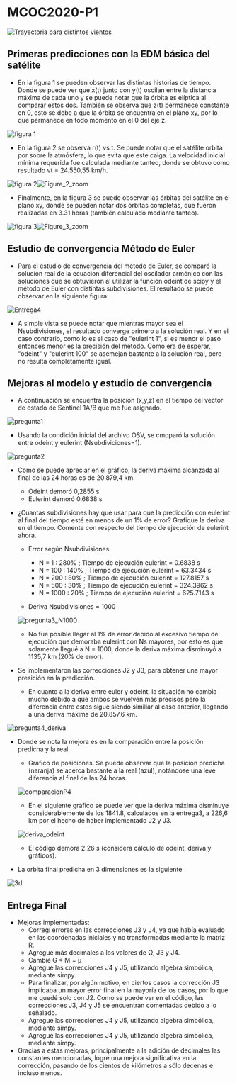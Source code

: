 # MCOC2020-P1

![Trayectoria para distintos vientos](https://user-images.githubusercontent.com/69161061/91070593-eeddea80-e604-11ea-90df-661c71c10bdf.png)

## Primeras predicciones con la EDM básica del satélite

+ En la figura 1 se pueden observar las distintas historias de tiempo. Donde se puede ver que x(t) junto con y(t) oscilan entre la distancia máxima de cada uno y se puede notar que la órbita es elíptica al comparar estos dos. También se observa que z(t) permanece constante en 0, esto se debe a que la órbita se encuentra en el plano xy, por lo que permanece en todo momento en el 0 del eje z.

![figura 1](https://user-images.githubusercontent.com/69161061/91486872-dd9e1380-e87a-11ea-98eb-3501cc1bc925.png)

+ En la figura 2 se observa r(t) vs t. Se puede notar que el satélite orbita por sobre la atmósfera, lo que evita que este caiga. La velocidad inicial mínima requerida fue calculada mediante tanteo, donde se obtuvo como resultado vt = 24.550,55 km/h. 

![figura 2](https://user-images.githubusercontent.com/69161061/91486876-e0006d80-e87a-11ea-9655-78e2cf788a8d.png)![Figure_2_zoom](https://user-images.githubusercontent.com/69161061/91487995-a4ff3980-e87c-11ea-82fc-f970e7d4d79f.png)

+ Finalmente, en la figura 3 se puede observar las órbitas del satélite en el plano xy, donde se pueden notar dos órbitas completas, que fueron realizadas en 3.31 horas (también calculado mediante tanteo).

![figura 3](https://user-images.githubusercontent.com/69161061/91486880-e0990400-e87a-11ea-87d2-3e0f904867b1.png)![Figure_3_zoom](https://user-images.githubusercontent.com/69161061/91487996-a6c8fd00-e87c-11ea-99f8-b24595ab2782.png)

## Estudio de convergencia Método de Euler

+ Para el estudio de convergencia del método de Euler, se comparó la solución real de la ecuacion diferencial del oscilador armónico con las soluciones que se obtuvieron al utilizar la función odeint de scipy y el método de Euler con distintas subdivisiones. El resultado se puede observar en la siguiente figura:

![Entrega4](https://user-images.githubusercontent.com/69161061/91782656-b5d8e380-ebcb-11ea-9079-3304d300d470.png)

+ A simple vista se puede notar que mientras mayor sea el Nsubdivisiones, el resultado converge primero a la solución real. Y en el caso contrario, como lo es el caso de "eulerint 1", si es menor el paso entonces menor es la precisión del método. Como era de esperar, "odeint" y "eulerint 100" se asemejan bastante a la solución real, pero no resulta completamente igual.

## Mejoras al modelo y estudio de convergencia

+ A continuación se encuentra la posición (x,y,z) en el tiempo del vector de estado de Sentinel 1A/B que me fue asignado.

![pregunta1](https://user-images.githubusercontent.com/69161061/92330787-1cd11f00-f048-11ea-8f4e-1978c554a1bb.png)

+  Usando la condición inicial del archivo OSV, se cmoparó la solución entre odeint y eulerint (Nsubdiviciones=1).

![pregunta2](https://user-images.githubusercontent.com/69161061/92330833-70dc0380-f048-11ea-8f6e-59265cf2b61d.png)

  + Como se puede apreciar en el gráfico, la deriva máxima alcanzada al final de las 24 horas es de 20.879,4 km.

    + Odeint demoró 0,2855 s
    + Eulerint demoró 0.6838 s

+ ¿Cuantas subdivisiones hay que usar para que la predicción con eulerint al final del tiempo esté en menos de un 1% de error? Grafique la deriva en el tiempo. Comente con respecto del tiempo de ejecución de eulerint ahora. 

  + Error según Nsubdivisiones.
  
    + N = 1 : 280% ; Tiempo de ejecución eulerint = 0.6838 s
    + N = 100 : 140% ; Tiempo de ejecución eulerint = 63.3434 s
    + N = 200 : 80% ; Tiempo de ejecución eulerint = 127.8157 s
    + N = 500 : 30% ; Tiempo de ejecución eulerint = 324.3962 s
    + N = 1000 : 20% ; Tiempo de ejecución eulerint = 625.7143 s
    
  + Deriva Nsubdivisiones = 1000
  
  ![pregunta3_N1000](https://user-images.githubusercontent.com/69161061/92331062-1e034b80-f04a-11ea-89dd-747fe0ee4e9f.png)
  
    + No fue posible llegar al 1% de error debido al excesivo tiempo de ejecución que demoraba eulerint con Ns mayores, por esto es que solamente llegué a N = 1000, donde la deriva máxima disminuyó a 1135,7 km (20% de error).

+ Se implementaron las correcciones J2 y J3, para obtener una mayor presición en la predicción.
  
  + En cuanto a la deriva entre euler y odeint, la situación no cambia mucho debido a que ambos se vuelven más precisos pero la diferencia entre estos sigue siendo similiar al caso anterior, llegando a una deriva máxima de 20.857,6 km.
  
![pregunta4_deriva](https://user-images.githubusercontent.com/69161061/92331200-548d9600-f04b-11ea-8e85-d5a42792854c.png)

  + Donde se nota la mejora es en la comparación entre la posición predicha y la real.
    
    + Grafico de posiciones. Se puede observar que la posición predicha (naranja) se acerca bastante a la real (azul), notándose una leve diferencia al final de las 24 horas.
    
    ![comparacionP4](https://user-images.githubusercontent.com/69161061/92331360-69b6f480-f04c-11ea-9fae-a756501a94d8.png)
    
    + En el siguiente gráfico se puede ver que la deriva máxima disminuye considerablemente de los 1841.8, calculados en la entrega3, a 226,6 km por el hecho de haber implementado J2 y J3.
    
    ![deriva_odeint](https://user-images.githubusercontent.com/69161061/92331234-a20a0300-f04b-11ea-82f3-5d3bb7d07470.png)
  
    + El código demora 2.26 s (considera cálculo de odeint, deriva y gráficos).

+ La orbita final predicha en 3 dimensiones es la siguiente

![3d](https://user-images.githubusercontent.com/69161061/92331497-5eb09400-f04d-11ea-9a83-5634ac6e0f56.png)


## Entrega Final
+ Mejoras implementadas:
  + Corregí errores en las correcciones J3 y J4, ya que había evaluado en las coordenadas iniciales y no transformadas mediante la matriz R.
  + Agregué más decimales a los valores de Ω, J3 y J4.
  + Cambié G * M = μ
  + Agregué las correcciones J4 y J5, utilizando algebra simbólica, mediante simpy.
  + Para finalizar, por algún motivo, en ciertos casos la corrección J3 implicaba un mayor error final en la mayoría de los casos, por lo que me quedé solo con J2. Como se puede ver en el código, las correcciones J3, J4 y J5 se encuentran comentadas debido a lo señalado.
  + Agregué las correcciones J4 y J5, utilizando algebra simbólica, mediante simpy.
  + Agregué las correcciones J4 y J5, utilizando algebra simbólica, mediante simpy.
+ Gracias a estas mejoras, principalmente a la adición de decimales las constantes mencionadas, logré una mejora significativa en la corrección, pasando de los cientos de kilómetros a sólo decenas e incluso menos.
